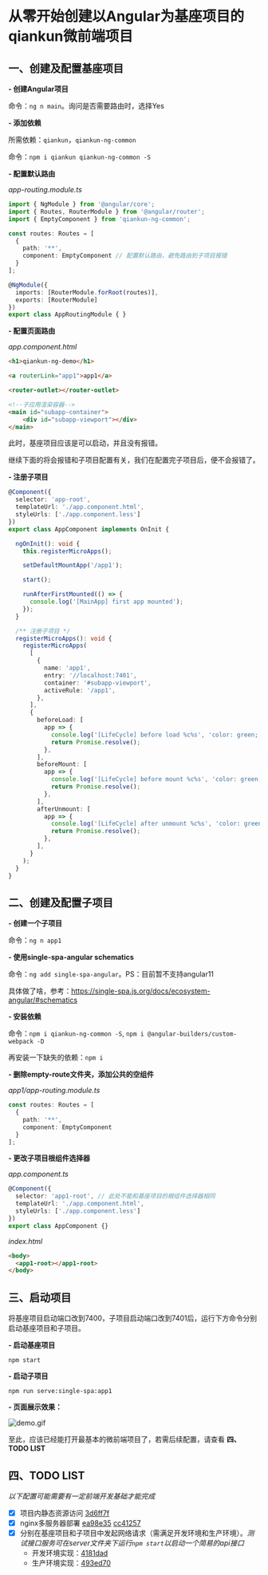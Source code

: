 # 从零开始创建以Angular为基座项目的qiankun微前端项目

## 一、创建及配置基座项目

**- 创建Angular项目**

命令：`ng n main`。询问是否需要路由时，选择Yes

**- 添加依赖**

所需依赖：`qiankun`，`qiankun-ng-common`

命令：`npm i qiankun qiankun-ng-common -S`

**- 配置默认路由**

*app-routing.module.ts*

```typescript
import { NgModule } from '@angular/core';
import { Routes, RouterModule } from '@angular/router';
import { EmptyComponent } from 'qiankun-ng-common';

const routes: Routes = [
  {
    path: '**',
    component: EmptyComponent // 配置默认路由，避免路由到子项目报错
  }
];

@NgModule({
  imports: [RouterModule.forRoot(routes)],
  exports: [RouterModule]
})
export class AppRoutingModule { }
```

**- 配置页面路由**

*app.component.html*

```html
<h1>qiankun-ng-demo</h1>

<a routerLink="app1">app1</a>

<router-outlet></router-outlet>

<!--子应用渲染容器-->
<main id="subapp-container">
	<div id="subapp-viewport"></div>
</main>
```

此时，基座项目应该是可以启动，并且没有报错。

继续下面的将会报错和子项目配置有关，我们在配置完子项目后，便不会报错了。

**- 注册子项目**

```typescript
@Component({
  selector: 'app-root',
  templateUrl: './app.component.html',
  styleUrls: ['./app.component.less']
})
export class AppComponent implements OnInit {

  ngOnInit(): void {
    this.registerMicroApps();

    setDefaultMountApp('/app1');

    start();

    runAfterFirstMounted(() => {
      console.log('[MainApp] first app mounted');
    });
  }

  /** 注册子项目 */
  registerMicroApps(): void {
    registerMicroApps(
      [
        {
          name: 'app1',
          entry: '//localhost:7401',
          container: '#subapp-viewport',
          activeRule: '/app1',
        },
      ],
      {
        beforeLoad: [
          app => {
            console.log('[LifeCycle] before load %c%s', 'color: green;', app.name);
            return Promise.resolve();
          },
        ],
        beforeMount: [
          app => {
            console.log('[LifeCycle] before mount %c%s', 'color: green;', app.name);
            return Promise.resolve();
          },
        ],
        afterUnmount: [
          app => {
            console.log('[LifeCycle] after unmount %c%s', 'color: green;', app.name);
            return Promise.resolve();
          },
        ],
      }
    );
  }
}
```



## 二、创建及配置子项目

**- 创建一个子项目**

命令：`ng n app1`

**- 使用single-spa-angular schematics**

命令：`ng add single-spa-angular`。PS：目前暂不支持angular11

具体做了啥，参考：https://single-spa.js.org/docs/ecosystem-angular/#schematics

**- 安装依赖**

命令：`npm i qiankun-ng-common -S`, `npm i @angular-builders/custom-webpack -D`

再安装一下缺失的依赖：`npm i`

**- 删除empty-route文件夹，添加公共的空组件**

*app1/app-routing.module.ts*

```typescript
const routes: Routes = [
  {
    path: '**',
    component: EmptyComponent
  }
];
```

**- 更改子项目根组件选择器**

*app.component.ts*

```typescript
@Component({
  selector: 'app1-root', // 此处不能和基座项目的根组件选择器相同
  templateUrl: './app.component.html',
  styleUrls: ['./app.component.less']
})
export class AppComponent {}
```

*index.html*

```html	
<body>
  <app1-root></app1-root>
</body>
```

## 三、启动项目

将基座项目启动端口改到7400，子项目启动端口改到7401后，运行下方命令分别启动基座项目和子项目。

**- 启动基座项目**

`npm start`

**- 启动子项目**

`npm run serve:single-spa:app1`

**- 页面展示效果：**

![demo.gif](https://raw.githubusercontent.com/hellojayjay/qiankun-ng-demo/main/demo.gif)

至此，应该已经能打开最基本的微前端项目了，若需后续配置，请查看 **四、TODO LIST**

## 四、TODO LIST

*以下配置可能需要有一定前端开发基础才能完成*

- [x] 项目内静态资源访问 [3d6ff7f](https://github.com/hellojayjay/qiankun-ng-demo/commit/3d6ff7ff52c09ba1cb13af48d1ddf4dbffe2b03d)
- [x] nginx多服务器部署 [ea98e35](https://github.com/hellojayjay/qiankun-ng-demo/commit/ea98e3543a72e4f8c37e04241d0749f37f9c4478) [cc41257](https://github.com/hellojayjay/qiankun-ng-demo/commit/cc4125701c03de0f8456f1fcd0855ab6bd5a4677)
- [x] 分别在基座项目和子项目中发起网络请求（需满足开发环境和生产环境）。*测试接口服务可在server文件夹下运行`npm start`以启动一个简易的api接口* 
  - 开发环境实现：[4181dad](https://github.com/hellojayjay/qiankun-ng-demo/commit/4181dad45a9e0f5c758084113cdb34c23bf3888b)
  - 生产环境实现：[493ed70](https://github.com/hellojayjay/qiankun-ng-demo/commit/493ed709c36f1b90fdc23364e9e5433fa14dcf1c)

